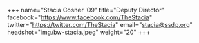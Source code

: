 +++
name="Stacia Cosner '09"
title="Deputy Director"
facebook="https://www.facebook.com/TheStacia"
twitter="https://twitter.com/TheStacia"
email="stacia@ssdp.org"
headshot="img/bw-stacia.jpeg"
weight="20"
+++
